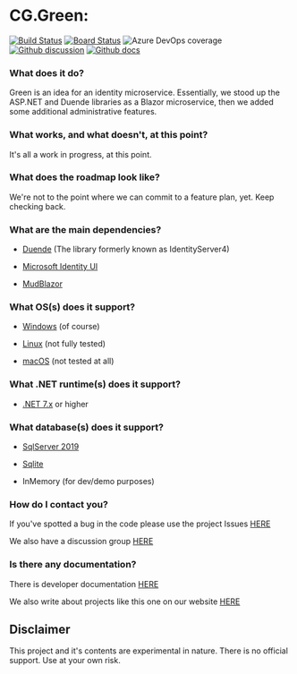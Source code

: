 # CG.Green: 

[![Build Status](https://dev.azure.com/codegator/CG.Green/_apis/build/status/CodeGator.CG.Green?branchName=main)](https://dev.azure.com/codegator/CG.Green/_build/latest?definitionId=105&branchName=main)
[![Board Status](https://dev.azure.com/codegator/796f6869-3c91-495d-b4dd-16562d48d319/4b6e700e-dd5c-440a-9c8e-d63aebfc018e/_apis/work/boardbadge/f6d51148-5732-41b6-a699-2b0fdb281c56)](https://dev.azure.com/codegator/796f6869-3c91-495d-b4dd-16562d48d319/_boards/board/t/4b6e700e-dd5c-440a-9c8e-d63aebfc018e/Issues/)
![Azure DevOps coverage](https://img.shields.io/azure-devops/coverage/codegator/CG.Green/105)
[![Github discussion](https://img.shields.io/badge/Discussion-online-green)](https://github.com/CodeGator/CG.Green/discussions)
[![Github docs](https://img.shields.io/static/v1?label=Documentation&message=online&color=blue)](https://codegator.github.io/CG.Green/index.html)

### What does it do?

Green is an idea for an identity microservice. Essentially, we stood up the ASP.NET and Duende libraries as a Blazor microservice, then we added some additional administrative features.

### What works, and what doesn't, at this point?

It's all a work in progress, at this point.

### What does the roadmap look like?

We're not to the point where we can commit to a feature plan, yet. Keep checking back.

### What are the main dependencies?

* [Duende](https://duendesoftware.com/) (The library formerly known as IdentityServer4)

* [Microsoft Identity UI](https://github.com/dotnet/aspnetcore)

* [MudBlazor](https://mudblazor.com/)

### What OS(s) does it support?

* [Windows](https://en.wikipedia.org/wiki/Microsoft_Windows) (of course)

* [Linux](https://en.wikipedia.org/wiki/Linux) (not fully tested)

* [macOS](https://en.wikipedia.org/wiki/MacOS) (not tested at all)

### What .NET runtime(s) does it support?

* [.NET 7.x](https://dotnet.microsoft.com/en-us/download/dotnet/7.0) or higher

### What database(s) does it support?

* [SqlServer 2019](https://www.microsoft.com/en-us/sql-server/sql-server-downloads)

* [Sqlite](https://www.sqlite.org/index.html)

* InMemory (for dev/demo purposes)

### How do I contact you?

If you've spotted a bug in the code please use the project Issues [HERE](https://github.com/CodeGator/CG.Green/issues)

We also have a discussion group [HERE](https://github.com/CodeGator/CG.Green/discussions)

### Is there any documentation?

There is developer documentation [HERE](https://codegator.github.io/CG.Green/)

We also write about projects like this one on our website [HERE](http://www.codegator.com)

## Disclaimer

This project and it's contents are experimental in nature. There is no official support. Use at your own risk.